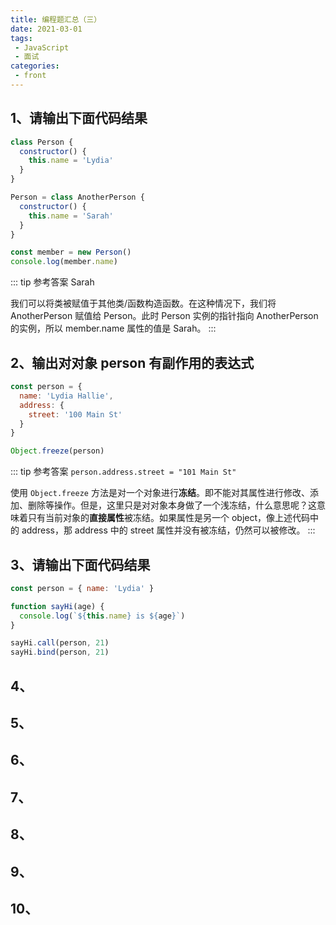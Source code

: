 ```yaml
---
title: 编程题汇总（三）
date: 2021-03-01
tags:
 - JavaScript
 - 面试
categories:
 - front
---
```

## 1、请输出下面代码结果
```js
class Person {
  constructor() {
    this.name = 'Lydia'
  }
}

Person = class AnotherPerson {
  constructor() {
    this.name = 'Sarah'
  }
}

const member = new Person()
console.log(member.name)
```

::: tip 参考答案
Sarah

我们可以将类被赋值于其他类/函数构造函数。在这种情况下，我们将 AnotherPerson 赋值给 Person。此时 Person 实例的指针指向 AnotherPerson 的实例，所以 member.name 属性的值是 Sarah。
:::

## 2、输出对对象 person 有副作用的表达式
```js
const person = {
  name: 'Lydia Hallie',
  address: {
    street: '100 Main St'
  }
}

Object.freeze(person)
```

::: tip 参考答案
`person.address.street = "101 Main St"`

使用 `Object.freeze` 方法是对一个对象进行**冻结**。即不能对其属性进行修改、添加、删除等操作。但是，这里只是对对象本身做了一个浅冻结，什么意思呢？这意味着只有当前对象的**直接属性**被冻结。如果属性是另一个 object，像上述代码中的 address，那 address 中的 street 属性并没有被冻结，仍然可以被修改。
:::

## 3、请输出下面代码结果
```js
const person = { name: 'Lydia' }

function sayHi(age) {
  console.log(`${this.name} is ${age}`)
}

sayHi.call(person, 21)
sayHi.bind(person, 21)
```

## 4、

## 5、

## 6、

## 7、

## 8、

## 9、

## 10、
